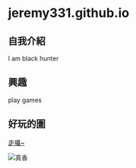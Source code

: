 # jeremy331.github.io

## 自我介紹
I am black hunter
## 興趣
play games
## 好玩的圖
[走囉~](https://www.youtube.com/?gl=TW&hl=zh-TW)

![真香](https://s1.zerochan.net/Pneuma.600.2922582.jpg)
